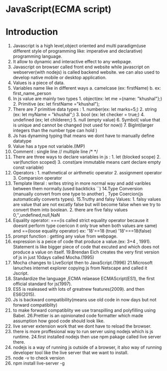 # JavaScript(ECMA script)

# Introduction

1. Javascript is a high level,object oriented and multi paradigm(use different style of programming like: imperative and declarative) programming language.
2. It allow to dynamic and interactive effect to any webpage.
3. Javascript on browser called front end website while javascript on webserver(with nodejs) is called backend website. we can also used to develop native mobile or desktop application.
4. Values is a piece of data.
5. Variables name like in different ways a. camelcase (ex: firstName) b. ex: first_name_person
6. In js value are mainly two types 1. object(ex: let me ={name: "khushal"};) 2. Primitive (ex: let firstName ="khushal");
7. There are 7 primitive data types : 1. number(ex: let marks=5;) 2. string (ex: let myName = "khushal";) 3. bool (ex: let checker = true;) 4. undefined (ex; let childeren;) 5. null (empty value) 6. Symbol( value that is unique and cannot be changed (not used for now)) 7. BigInt(larger integers than the number type can hold )
8. Js has dynaming typing that means we dont have to manually define datatype
9. Value has a type not variable.(IMP)
10. Comment : single line // multiple line /\* \*/
11. There are three ways to declare variables in js : 1. let (blocked scope) 2. var(function scoped) 3. const(are immutable means cant declare empty const variable)
12. Operators : 1. mathmetical or airthmetic operator 2. assignment operator 3. Comparsion operator
13. Template literal : writes string in more normal way and add varibles between them normally.(used backticks ``)
    14.Type Conversion (manually convert from one type to another) , Type Coercion(js automatically converts types).
    15.Truthy and falsy Values: 1. falsy values are value that are not excatly false but will become false when we try to convert them into boolean. 2. there are five falsy values 0,'',undefined,null,NaN
14. Equality operator: ===(is called strict equality operator because it doesnt perform type coericon it only true when both values are same) and ==(loose equality operator)
    ex: '18'==18 (true)
    '18'===18(false)
15. prompt function : getting any value from webpage.
16. expression is a peice of code that produce a value.(ex: 3+4 , 1991). Statement is like bigger piece of code that excuted and which does not produce a value on itself.
    19.Brendan Eich creates the very first version of js in just 10days called Mocha.(1995)
17. Mocha changes to LiveScript then to JavaScript.(1996)
    21.Microsoft lanuches internet explorer copying js from Netscape and called it Jscript.
18. Standardize the language ,ECMA relaease ECMAScript(ES1), the first official standard for js(1997).
19. ES5 is realeased with lots of greatnew features(2009). and then ES6(2015).
20. Js is backward compatibility(means use old code in now days but not forward compatiblity)
21. to make forward compatiblity we use transpilling and polyfilling using Babel.
    26.Prettier is an opinionated code formatter which made assumption how good code should look like.
22. live server extension work that we dont have to reload the browser.
23. there is more proffesional way to run server using nodejs which is js runtime.
    24.first installed nodejs then use npm pakage called live server there.
24. nodejs is a way of running js outside of a browser, it also way of running developer tool like the live server that we want to install.
25. node -v to check version
26. npm install live-server -g
